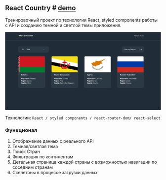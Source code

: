 ## React Country # [demo](https://vansalivan.github.io/React_country/)

Тренировочный проект по технологии React, styled components работы с API и созданию темной и светлой темы приложения.

![Screenshot](example.png)

Технологии: `React / styled components / react-router-dom/ react-select`

### Функционал

1. Отображение данных с реального API
2. Темная/светлая тема
3. Поиск Стран
4. Фильтрация по континентам
5. Детальная страница каждой страны с возможностью навигации по соседним странам
6. Скелетоны в процессе загрузки данных
